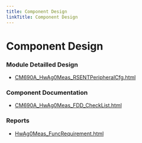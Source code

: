 ```yaml
---
title: Component Design
linkTitle: Component Design
---
```


# Component Design
### Module Detailled Design

- [CM690A_HwAg0Meas_RSENTPeripheralCfg.html](Design/CM690A_HwAg0Meas_RSENTPeripheralCfg.html)

### Component Documentation

- [CM690A_HwAg0Meas_FDD_CheckList.html](Doc/CM690A_HwAg0Meas_FDD_CheckList.html)

### Reports

- [HwAg0Meas_FuncRequirement.html](Reports/HwAg0Meas_FuncRequirement.html)

